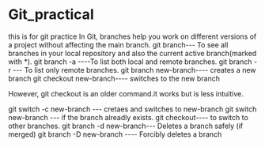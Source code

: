 # Git_practical
this is for git practice
In Git, branches  help you work on different versions of a project without affecting the main branch.
git branch--- To see all branches in your local repository and also the current active branch(marked with *).
git branch -a ----To list both local and remote branches.
git branch -r --- To list only remote branches.
git branch new-branch---- creates a new branch
git checkout new-branch---- switches to the new branch

However, git checkout is an older command.it works but is less intuitive.

git switch -c new-branch --- cretaes and switches to new-branch
git switch new-branch --- if the branch alreadly exists.
git checkout---- to switch to other branches.
git branch -d new-branch--- Deletes a  branch safely (if merged)
git branch -D new-branch ---- Forcibly deletes a branch